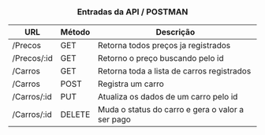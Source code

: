 <center>
  
### Entradas da API / POSTMAN
  

**URL**             | **Método**     | **Descrição**
--------------------|----------------|-
/Precos             | GET            | Retorna todos preços ja registrados
/Precos/:id         | GET            | Retorno o preço buscando pelo id
/Carros             | GET            | Retorna toda a lista de carros registrados
/Carros             | POST           | Registra um carro
/Carros/:id         | PUT            | Atualiza os dados de um carro pelo id
/Carros/:id         | DELETE         | Muda o status do carro e gera o valor a ser pago

</center>
